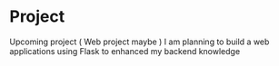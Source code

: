 # Project
Upcoming project ( Web project maybe )
I am planning to build a web applications using Flask to enhanced my backend knowledge
